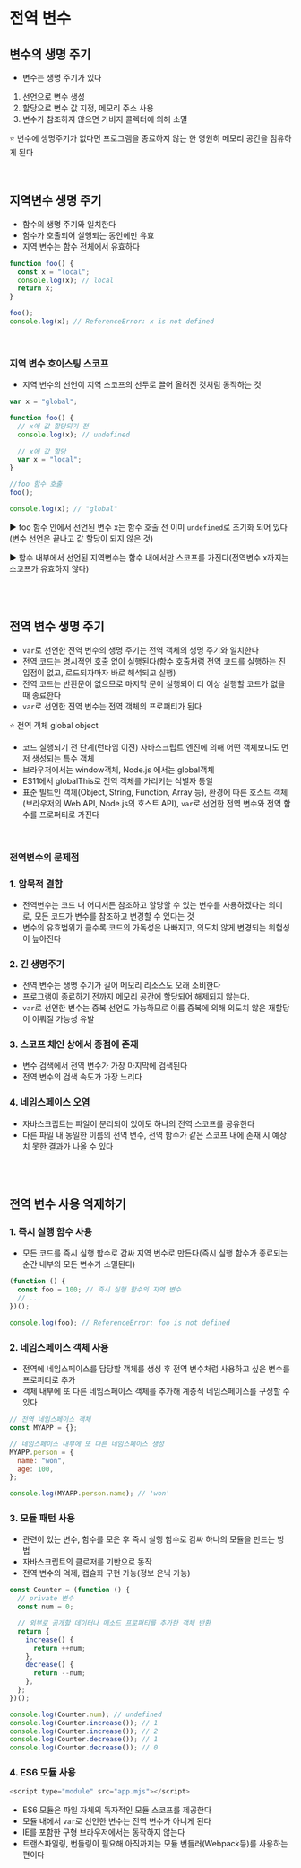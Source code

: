 # 전역 변수

## 변수의 생명 주기

- 변수는 생명 주기가 있다

1. 선언으로 변수 생성
2. 할당으로 변수 값 지정, 메모리 주소 사용 
3. 변수가 참조하지 않으면 가비지 콜렉터에 의해 소멸

⭐ 변수에 생명주기가 없다면 프로그램을 종료하지 않는 한 영원히 메모리 공간을 점유하게 된다

<br />

## 지역변수 생명 주기

- 함수의 생명 주기와 일치한다
- 함수가 호출되어 실행되는 동안에만 유효
- 지역 변수는 함수 전체에서 유효하다

```js
function foo() {
  const x = "local";
  console.log(x); // local
  return x;
}

foo();
console.log(x); // ReferenceError: x is not defined 
```

<br />

### 지역 변수 호이스팅 스코프

- 지역 변수의 선언이 지역 스코프의 선두로 끌어 올려진 것처럼 동작하는 것

```js
var x = "global";

function foo() {
  // x에 값 할당되기 전
  console.log(x); // undefined 
  
  // x에 값 할당
  var x = "local";
}

//foo 함수 호출
foo();

console.log(x); // "global"
```

▶️ foo 함수 안에서 선언된 변수 x는 함수 호출 전 이미 `undefined`로 초기화 되어 있다(변수 선언은 끝나고 값 할당이 되지 않은 것)

▶️ 함수 내부에서 선언된 지역변수는 함수 내에서만 스코프를 가진다(전역변수 x까지는 스코프가 유효하지 않다)


<br />
<br />

## 전역 변수 생명 주기

- `var`로 선언한 전역 변수의 생명 주기는 전역 객체의 생명 주기와 일치한다
- 전역 코드는 명시적인 호출 없이 실행된다(함수 호출처럼 전역 코드를 실행하는 진입점이 없고, 로드되자마자 바로 해석되고 실행)
- 전역 코드는 반환문이 없으므로 마지막 문이 실행되어 더 이상 실행할 코드가 없을 때 종료한다
- `var`로 선언한 전역 변수는 전역 객체의 프로퍼티가 된다

⭐ 전역 객체 global object

- 코드 실행되기 전 단계(런타임 이전) 자바스크립트 엔진에 의해 어떤 객체보다도 먼저 생성되는 특수 객체
- 브라우저에서는 window객체, Node.js 에서는 global객체
- ES11에서 globalThis로 전역 객체를 가리키는 식별자 통일
- 표준 빌트인 객체(Object, String, Function, Array 등), 환경에 따른 호스트 객체(브라우저의 Web API, Node.js의 호스트 API), `var`로 선언한 전역 변수와 전역 함수를 프로퍼티로 가진다


<br />

### 전역변수의 문제점

### 1. 암묵적 결합

  - 전역변수는 코드 내 어디서든 참조하고 할당할 수 있는 변수를 사용하겠다는 의미로, 모든 코드가 변수를 참조하고 변경할 수 있다는 것
  - 변수의 유효범위가 클수록 코드의 가독성은 나빠지고, 의도치 않게 변경되는 위험성이 높아진다

### 2. 긴 생명주기

  - 전역 변수는 생명 주기가 길어 메모리 리소스도 오래 소비한다
  - 프로그램이 종료하기 전까지 메모리 공간에 할당되어 해제되지 않는다.
  - `var`로 선언한 변수는 중복 선언도 가능하므로 이름 중복에 의해 의도치 않은 재할당이 이뤄질 가능성 유발

### 3. 스코프 체인 상에서 종점에 존재

  - 변수 검색에서 전역 변수가 가장 마지막에 검색된다
  - 전역 변수의 검색 속도가 가장 느리다

### 4. 네임스페이스 오염

  - 자바스크립트는 파일이 분리되어 있어도 하나의 전역 스코프를 공유한다
  - 다른 파일 내 동일한 이름의 전역 변수, 전역 함수가 같은 스코프 내에 존재 시 예상치 못한 결과가 나올 수 있다
  
<br />
<br />

## 전역 변수 사용 억제하기

### 1. 즉시 실행 함수 사용

  - 모든 코드를 즉시 실행 함수로 감싸 지역 변수로 만든다(즉시 실행 함수가 종료되는 순간 내부의 모든 변수가 소멸된다)

   ```js
   (function () {
     const foo = 100; // 즉시 실행 함수의 지역 변수
     // ...
   })();

   console.log(foo); // ReferenceError: foo is not defined
   ```

### 2. 네임스페이스 객체 사용

  - 전역에 네임스페이스를 담당할 객체를 생성 후 전역 변수처럼 사용하고 싶은 변수를 프로퍼티로 추가
  - 객체 내부에 또 다른 네임스페이스 객체를 추가해 계층적 네임스페이스를 구성할 수 있다

   ```js
   // 전역 네임스페이스 객체
   const MYAPP = {};

   // 네임스페이스 내부에 또 다른 네임스페이스 생성
   MYAPP.person = {
     name: "won",
     age: 100,
   };

   console.log(MYAPP.person.name); // 'won'
   ```

### 3. 모듈 패턴 사용

   - 관련이 있는 변수, 함수를 모은 후 즉시 실행 함수로 감싸 하나의 모듈을 만드는 방법
   - 자바스크립트의 클로저를 기반으로 동작
   - 전역 변수의 억제, 캡슐화 구현 가능(정보 은닉 가능)

   ```js
   const Counter = (function () {
     // private 변수
     const num = 0;

     // 외부로 공개할 데이터나 메소드 프로퍼티를 추가한 객체 반환
     return {
       increase() {
         return ++num;
       },
       decrease() {
         return --num;
       },
     };
   })();

   console.log(Counter.num); // undefined 
   console.log(Counter.increase()); // 1
   console.log(Counter.increase()); // 2
   console.log(Counter.decrease()); // 1
   console.log(Counter.decrease()); // 0
   ```

### 4. ES6 모듈 사용

```js
<script type="module" src="app.mjs"></script>
```

  - ES6 모듈은 파일 자체의 독자적인 모듈 스코프를 제공한다
  - 모듈 내에서 `var`로 선언한 변수는 전역 변수가 아니게 된다
  - IE를 포함한 구형 브라우저에서는 동작하지 않는다
  - 트랜스파일링, 번들링이 필요해 아직까지는 모듈 번들러(Webpack등)를 사용하는 편이다




